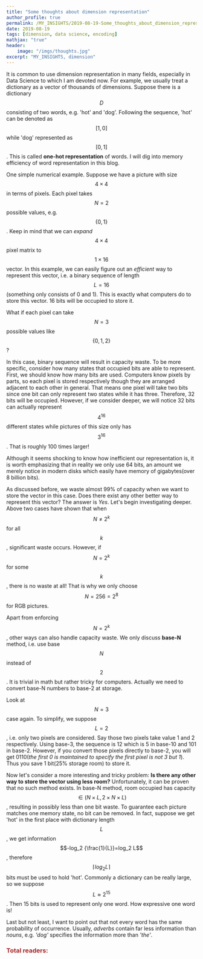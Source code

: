 ```yaml
---
title: "Some thoughts about dimension representation"
author_profile: true
permalink: /MY_INSIGHTS/2019-08-19-Some_thoughts_about_dimension_representation/
date: 2019-08-19
tags: [dimension, data science, encoding]
mathjax: "true"
header:
    image: "/imgs/thoughts.jpg"
excerpt: "MY_INSIGHTS, dimension"
---
```


It is common to use dimension representation in many fields, especially in Data Science to which I am devoted now. For example, we usually treat a dictionary as a vector of thousands of dimensions. Suppose there is a dictionary $$D$$ consisting of two words, e.g. 'hot' and 'dog'. Following the sequence, 'hot' can be denoted as $$[1,0]$$ while 'dog' represented as $$[0,1]$$. This is called **one-hot representation** of words. I will dig into memory efficiency of word representation in this blog.

One simple numerical example. Suppose we have a  picture with size $$4\times 4 $$ in terms of pixels. Each pixel takes $$N = 2$$ possible values, e.g. $$\{0,1\}$$. Keep in mind that we can *expand* $$4 \times 4$$ pixel matrix to $$1 \times 16$$ vector. In this example, we can easily figure out an *efficient* way to represent this vector, i.e. a binary sequence of length $$L=16$$(something only consists of 0 and 1). This is exactly what computers do to store this vector. 16 bits will be occupied to store it.

What if each pixel can take $$N=3$$ possible values like $$\{0,1,2\}$$?

In this case, binary sequence will result in capacity waste. To be more specific, consider how many states that occupied bits are able to represent. First, we should know how many bits are used. Computers know pixels by parts, so each pixel is stored respectively though they are arranged adjacent to each other in general. That means one pixel will take two bits since one bit can only represent two states while it has three. Therefore, 32 bits will be occupied. However, if we consider deeper, we will notice 32 bits can actually represent $$4^{16}$$ different states while pictures of this size only has $$3^{16}$$. That is roughly 100 times larger!

Although it seems shocking to know how inefficient our representation is, it is worth emphasizing that in reality we only use 64 bits, an amount we merely notice in modern disks which easily have memory of gigabytes(over 8 billion bits).

As discussed before, we waste almost 99% of capacity when we want to store the vector in this case. Does there exist any other better way to represent this vector? The answer is *Yes*. Let's begin investigating deeper. Above two cases have shown that when $$N\ne 2^k$$ for all $$k$$, significant waste occurs. However, if $$N=2^k$$ for some $$k$$, there is no waste at all!
That is why we only choose $$N=256=2^8$$ for RGB pictures.

Apart from enforcing $$N=2^k$$, other ways can also handle capacity waste. We only discuss **base-N** method, i.e. use base $$N$$ instead of $$2$$. It is trivial in math but rather tricky for computers. Actually we need to convert base-N numbers to base-2 at storage.

Look at $$N=3$$ case again. To simplify, we suppose $$L=2$$, i.e. only two pixels are considered. Say those two pixels take value 1 and 2 respectively. Using base-3, the sequence is 12 which is 5 in base-10 and 101 in base-2. However, if you convert those pixels directly to base-2, you will get 0110(*the first 0 is maintained to specify the first pixel is not 3 but 1*). Thus you save 1 bit(25% storage room) to store it.

Now let's consider a more interesting and tricky problem: **Is there any other way to store the vector using less room?** Unfortunately, it can be proven that no such method exists. In base-N method, room occupied has capacity $$\in (N\times L, 2\times N\times L)$$, resulting in possibly less than one bit waste. To guarantee each picture matches one memory state, no bit can be removed. In fact, suppose we get 'hot' in the first place with dictionary length $$L$$, we get information $$-log_2 {\frac{1}{L}}=log_2 L$$, therefore $$\lceil log_2 L \rceil$$ bits must be used to hold 'hot'. Commonly a dictionary can be really large, so we suppose $$L\approx 2^{15}$$. Then 15 bits is used to represent only one word. How expressive one word is!

Last but not least, I want to point out that not every word has the same probability of occurrence. Usually, *adverbs* contain far less information than *nouns*, e.g. *'dog'* specifies the information more than *'the'*.


<script async src="//busuanzi.ibruce.info/busuanzi/2.3/busuanzi.pure.mini.js">
</script>

<h3 id="busuanzi_container_page_pv" style="align-content: center; color:brown; font: 200">
  Total readers: <span id="busuanzi_value_page_pv"></span>
</h3>
